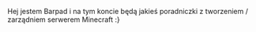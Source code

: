 Hej jestem Barpad i na tym koncie będą jakieś poradniczki z tworzeniem / zarządniem serwerem Minecraft :}
